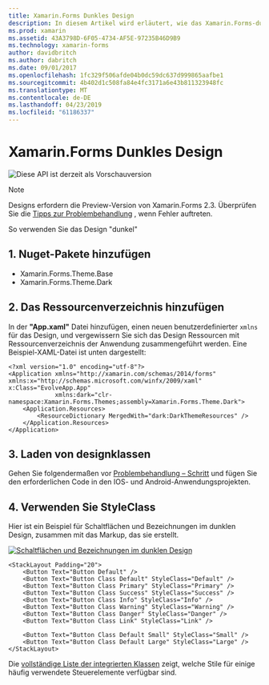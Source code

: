 ```yaml
---
title: Xamarin.Forms Dunkles Design
description: In diesem Artikel wird erläutert, wie das Xamarin.Forms-dunkle Design in einer app genutzt werden.
ms.prod: xamarin
ms.assetid: 43A3798D-6F05-4734-AF5E-97235B46D9B9
ms.technology: xamarin-forms
author: davidbritch
ms.author: dabritch
ms.date: 09/01/2017
ms.openlocfilehash: 1fc329f506afde04b0dc59dc637d999865aafbe1
ms.sourcegitcommit: 4b402d1c508fa84e4fc3171a6e43b811323948fc
ms.translationtype: MT
ms.contentlocale: de-DE
ms.lasthandoff: 04/23/2019
ms.locfileid: "61186337"
---
```

# <a name="xamarinforms-dark-theme"></a>Xamarin.Forms Dunkles Design

![](~/media/shared/preview.png "Diese API ist derzeit als Vorschauversion")

> [!NOTE]
> Designs erfordern die Preview-Version von Xamarin.Forms 2.3. Überprüfen Sie die [Tipps zur Problembehandlung](~/xamarin-forms/user-interface/themes/index.md) , wenn Fehler auftreten.

So verwenden Sie das Design "dunkel"

## <a name="1-add-nuget-packages"></a>1. Nuget-Pakete hinzufügen

* Xamarin.Forms.Theme.Base
* Xamarin.Forms.Theme.Dark

## <a name="2-add-to-the-resource-dictionary"></a>2. Das Ressourcenverzeichnis hinzufügen

In der **"App.xaml"** Datei hinzufügen, einen neuen benutzerdefinierter `xmlns` für das Design, und vergewissern Sie sich das Design Ressourcen mit Ressourcenverzeichnis der Anwendung zusammengeführt werden.
Eine Beispiel-XAML-Datei ist unten dargestellt:

```xaml
<?xml version="1.0" encoding="utf-8"?>
<Application xmlns="http://xamarin.com/schemas/2014/forms" xmlns:x="http://schemas.microsoft.com/winfx/2009/xaml" x:Class="EvolveApp.App"
             xmlns:dark="clr-namespace:Xamarin.Forms.Themes;assembly=Xamarin.Forms.Theme.Dark">
    <Application.Resources>
        <ResourceDictionary MergedWith="dark:DarkThemeResources" />
    </Application.Resources>
</Application>
```

## <a name="3-load-theme-classes"></a>3. Laden von designklassen

Gehen Sie folgendermaßen vor [Problembehandlung – Schritt](~/xamarin-forms/user-interface/themes/index.md) und fügen Sie den erforderlichen Code in den IOS- und Android-Anwendungsprojekten.

## <a name="4-use-styleclass"></a>4. Verwenden Sie StyleClass

Hier ist ein Beispiel für Schaltflächen und Bezeichnungen im dunklen Design, zusammen mit das Markup, das sie erstellt.

[![](dark-images/dark-theme-sml.png "Schaltflächen und Bezeichnungen im dunklen Design")](dark-images/dark-theme.png#lightbox "Schaltflächen und Bezeichnungen in das Design \"dunkel\"")

```xaml
<StackLayout Padding="20">
    <Button Text="Button Default" />
    <Button Text="Button Class Default" StyleClass="Default" />
    <Button Text="Button Class Primary" StyleClass="Primary" />
    <Button Text="Button Class Success" StyleClass="Success" />
    <Button Text="Button Class Info" StyleClass="Info" />
    <Button Text="Button Class Warning" StyleClass="Warning" />
    <Button Text="Button Class Danger" StyleClass="Danger" />
    <Button Text="Button Class Link" StyleClass="Link" />

    <Button Text="Button Class Default Small" StyleClass="Small" />
    <Button Text="Button Class Default Large" StyleClass="Large" />
</StackLayout>
```

Die [vollständige Liste der integrierten Klassen](~/xamarin-forms/user-interface/themes/index.md) zeigt, welche Stile für einige häufig verwendete Steuerelemente verfügbar sind.
